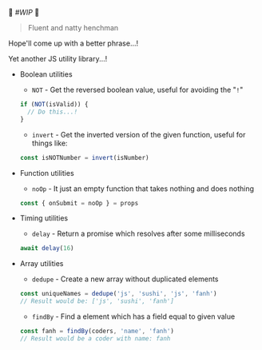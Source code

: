 🍣 *#WIP* 🍣

> Fluent and natty henchman  

Hope'll come up with a better phrase...!

Yet another JS utility library...!

- Boolean utilities
  - `NOT` - Get the reversed boolean value, useful for avoiding the "`!`"
  ```js
  if (NOT(isValid)) {
    // Do this...!
  }
  ```
  - `invert` - Get the inverted version of the given function, useful for things like:  
  ```js
  const isNOTNumber = invert(isNumber)
  ```

- Function utilities
  - `noOp` - It just an empty function that takes nothing and does nothing
  ```js
  const { onSubmit = noOp } = props
  ```

- Timing utilities
  - `delay` - Return a promise which resolves after some milliseconds
  ```js
  await delay(16)
  ```

- Array utilities
  - `dedupe` - Create a new array without duplicated elements
  ```js
  const uniqueNames = dedupe('js', 'sushi', 'js', 'fanh')
  // Result would be: ['js', 'sushi', 'fanh']
  ```
  - `findBy` - Find a element which has a field equal to given value
  ```js
  const fanh = findBy(coders, 'name', 'fanh')
  // Result would be a coder with name: fanh
  ```